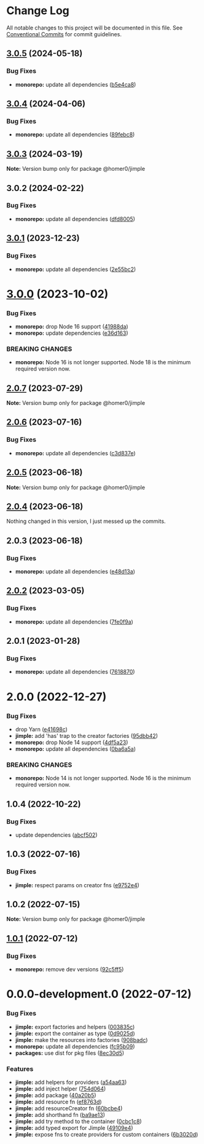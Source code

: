 # Change Log

All notable changes to this project will be documented in this file.
See [Conventional Commits](https://conventionalcommits.org) for commit guidelines.

## [3.0.5](https://github.com/homer0/packages/compare/@homer0/jimple@3.0.4...@homer0/jimple@3.0.5) (2024-05-18)

### Bug Fixes

- **monorepo:** update all dependencies ([b5e4ca8](https://github.com/homer0/packages/commit/b5e4ca81420dce38ddaceaa577def66a8064df85))

## [3.0.4](https://github.com/homer0/packages/compare/@homer0/jimple@3.0.3...@homer0/jimple@3.0.4) (2024-04-06)

### Bug Fixes

- **monorepo:** update all dependencies ([89febc8](https://github.com/homer0/packages/commit/89febc8e7f8e2be2cbc0655f6452b10a22c86934))

## [3.0.3](https://github.com/homer0/packages/compare/@homer0/jimple@3.0.2...@homer0/jimple@3.0.3) (2024-03-19)

**Note:** Version bump only for package @homer0/jimple

## 3.0.2 (2024-02-22)

### Bug Fixes

- **monorepo:** update all dependencies ([dfd8005](https://github.com/homer0/packages/commit/dfd80057bf5a5259d0324ca5eecf6e42a58db817))

## [3.0.1](https://github.com/homer0/packages/compare/@homer0/jimple@3.0.0...@homer0/jimple@3.0.1) (2023-12-23)

### Bug Fixes

- **monorepo:** update all dependencies ([2e55bc2](https://github.com/homer0/packages/commit/2e55bc20351f39fb52b9555f564102833e168dc1))

# [3.0.0](https://github.com/homer0/packages/compare/@homer0/jimple@2.0.7...@homer0/jimple@3.0.0) (2023-10-02)

### Bug Fixes

- **monorepo:** drop Node 16 support ([41988da](https://github.com/homer0/packages/commit/41988da8e3f15a1c2daecfe0d7c9243eb19f9351))
- **monorepo:** update dependencies ([e36d163](https://github.com/homer0/packages/commit/e36d1630c8fc754d9359665100c8a027b15cfb9e))

### BREAKING CHANGES

- **monorepo:** Node 16 is not longer supported. Node 18 is the minimum required version now.

## [2.0.7](https://github.com/homer0/packages/compare/@homer0/jimple@2.0.6...@homer0/jimple@2.0.7) (2023-07-29)

**Note:** Version bump only for package @homer0/jimple

## [2.0.6](https://github.com/homer0/packages/compare/@homer0/jimple@2.0.5...@homer0/jimple@2.0.6) (2023-07-16)

### Bug Fixes

- **monorepo:** update all dependencies ([c3d837e](https://github.com/homer0/packages/commit/c3d837e5820d27a27e97322211478d880000c064))

## [2.0.5](https://github.com/homer0/packages/compare/@homer0/jimple@2.0.4...@homer0/jimple@2.0.5) (2023-06-18)

**Note:** Version bump only for package @homer0/jimple

## [2.0.4](https://github.com/homer0/packages/compare/@homer0/jimple@2.0.2...@homer0/jimple@2.0.4) (2023-06-18)

Nothing changed in this version, I just messed up the commits.

## 2.0.3 (2023-06-18)

### Bug Fixes

- **monorepo:** update all dependencies ([e48d13a](https://github.com/homer0/packages/commit/e48d13a474ce710f73128a49ca6ad4ac2da23ef0))

## [2.0.2](https://github.com/homer0/packages/compare/@homer0/jimple@2.0.1...@homer0/jimple@2.0.2) (2023-03-05)

### Bug Fixes

- **monorepo:** update all dependencies ([7fe0f9a](https://github.com/homer0/packages/commit/7fe0f9a39ec89e9b3fa9530e9332828916f3a108))

## 2.0.1 (2023-01-28)

### Bug Fixes

- **monorepo:** update all dependencies ([7618870](https://github.com/homer0/packages/commit/7618870e6ec4d6f281a79b15f139124875c760b2))

# 2.0.0 (2022-12-27)

### Bug Fixes

- drop Yarn ([e41698c](https://github.com/homer0/packages/commit/e41698c310996d1ca520bd6a9a2220017e1a3d49))
- **jimple:** add 'has' trap to the creator factories ([95dbb42](https://github.com/homer0/packages/commit/95dbb42d6d577002eec4c1f81ca25137da4ba50b))
- **monorepo:** drop Node 14 support ([4df5a23](https://github.com/homer0/packages/commit/4df5a23c1c3e5d1632679f4902c0c73113252bc0))
- **monorepo:** update all dependencies ([0ba6a5a](https://github.com/homer0/packages/commit/0ba6a5a68413ab557cce5a5afbd6314e42d86671))

### BREAKING CHANGES

- **monorepo:** Node 14 is not longer supported. Node 16 is the minimum required version now.

## 1.0.4 (2022-10-22)

### Bug Fixes

- update dependencies ([abcf502](https://github.com/homer0/packages/commit/abcf5027fce4cb7d37d9e4cf9aafc1846c7bceb0))

## 1.0.3 (2022-07-16)

### Bug Fixes

- **jimple:** respect params on creator fns ([e9752e4](https://github.com/homer0/packages/commit/e9752e4ef2e82426ce85b9f8f6688606149f958f))

## 1.0.2 (2022-07-15)

**Note:** Version bump only for package @homer0/jimple

## [1.0.1](https://github.com/homer0/packages/compare/@homer0/jimple@0.0.0-development.0...@homer0/jimple@1.0.1) (2022-07-12)

### Bug Fixes

- **monorepo:** remove dev versions ([92c5ff5](https://github.com/homer0/packages/commit/92c5ff5cc9c579879f371c08edbc111b7e1d4319))

# 0.0.0-development.0 (2022-07-12)

### Bug Fixes

- **jimple:** export factories and helpers ([003835c](https://github.com/homer0/packages/commit/003835c72c928234384960216101df8663c5f919))
- **jimple:** export the container as type ([0d9025d](https://github.com/homer0/packages/commit/0d9025d9eeac59b7135606f15eba1f40bc2285b8))
- **jimple:** make the resources into factories ([908badc](https://github.com/homer0/packages/commit/908badcafb6f729ec195e68fb5f96e2583b5cdce))
- **monorepo:** update all dependencies ([fc95b09](https://github.com/homer0/packages/commit/fc95b096bc4c2976ba5cd9c7354890137b66a3bd))
- **packages:** use dist for pkg files ([8ec30d5](https://github.com/homer0/packages/commit/8ec30d53c1198dcb3ed1380f20226787ece3e6b9))

### Features

- **jimple:** add helpers for providers ([a54aa63](https://github.com/homer0/packages/commit/a54aa63baaffcad6a81762a666f332309d4f6f91))
- **jimple:** add inject helper ([754d064](https://github.com/homer0/packages/commit/754d064286b4c466f93d695082779c5a3a3861bc))
- **jimple:** add package ([40a20b5](https://github.com/homer0/packages/commit/40a20b562ea256035624dfba7dae4098ca793533))
- **jimple:** add resource fn ([ef8763d](https://github.com/homer0/packages/commit/ef8763deabd8df87cc5cc65336d71cdd4a05ea8c))
- **jimple:** add resourceCreator fn ([60bcbe4](https://github.com/homer0/packages/commit/60bcbe4dec6ffd72a8dd3e738cc475962b21e961))
- **jimple:** add shorthand fn ([ba9ae13](https://github.com/homer0/packages/commit/ba9ae134d0ef6bf9889475a76ab48c13a58e442b))
- **jimple:** add try method to the container ([0cbc1c8](https://github.com/homer0/packages/commit/0cbc1c89e6cf02db6993c6805ed1c812d2e13504))
- **jimple:** add typed export for Jimple ([49109e4](https://github.com/homer0/packages/commit/49109e44558e6a94489d941b5dac98afa9c9f06b))
- **jimple:** expose fns to create providers for custom containers ([6b3020d](https://github.com/homer0/packages/commit/6b3020d8e7f23da98bf265fedb48d105e433fe52))
